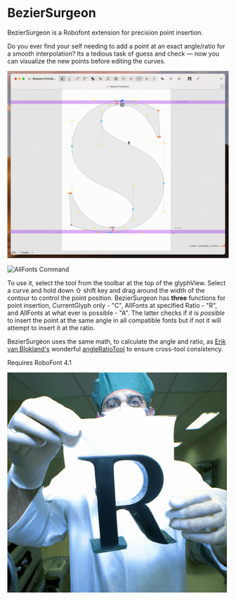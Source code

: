 # BezierSurgeon

BezierSurgeon is a Robofont extension for precision point insertion.

Do you ever find your self needing to add a point at an exact angle/ratio for a smooth interpolation? Its a tedious task of guess and check — now you can visualize the new points before editing the curves.

![](./images/demo-C.gif "CurrentGlyph Command")

![](./images/demo-A.gif "AllFonts Command")

To use it, select the tool from the toolbar at the top of the glyphView. Select a curve and hold down ⇧ shift key and drag around the width of the contour to control the point position. BezierSurgeon has **three** functions for point insertion, CurrentGlyph only - "C", AllFonts at specified Ratio - "R", and AllFonts at what ever is possible - "A". The latter checks if _it is possible_ to insert the point at the same angle in all compatible fonts but if not it will attempt to insert it at the ratio.

BezierSurgeon uses the same math, to calculate the angle and ratio, as [Erik van Blokland's](https://letterror.com/) wonderful [angleRatioTool](https://github.com/LettError/angleRatioTool) to ensure cross-tool consistency. 

Requires RoboFont 4.1

![](./images/BezierSurgeon.gif)